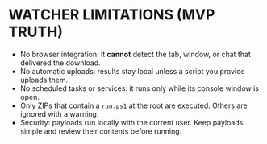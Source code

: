 # WATCHER LIMITATIONS (MVP TRUTH)

- No browser integration: it **cannot** detect the tab, window, or chat that delivered the download.
- No automatic uploads: results stay local unless a script you provide uploads them.
- No scheduled tasks or services: it runs only while its console window is open.
- Only ZIPs that contain a `run.ps1` at the root are executed. Others are ignored with a warning.
- Security: payloads run locally with the current user. Keep payloads simple and review their contents before running.
